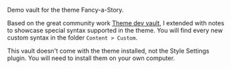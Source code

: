 Demo vault for the theme Fancy-a-Story.

Based on the great community work [Theme dev vault](https://github.com/obsidian-community/theme-dev-vault), I extended with notes to showcase special syntax supported in the theme. You will find every new custom syntax in the folder `Content > Custom`.

This vault doesn't come with the theme installed, not the Style Settings plugin. You will need to install them on your own computer.